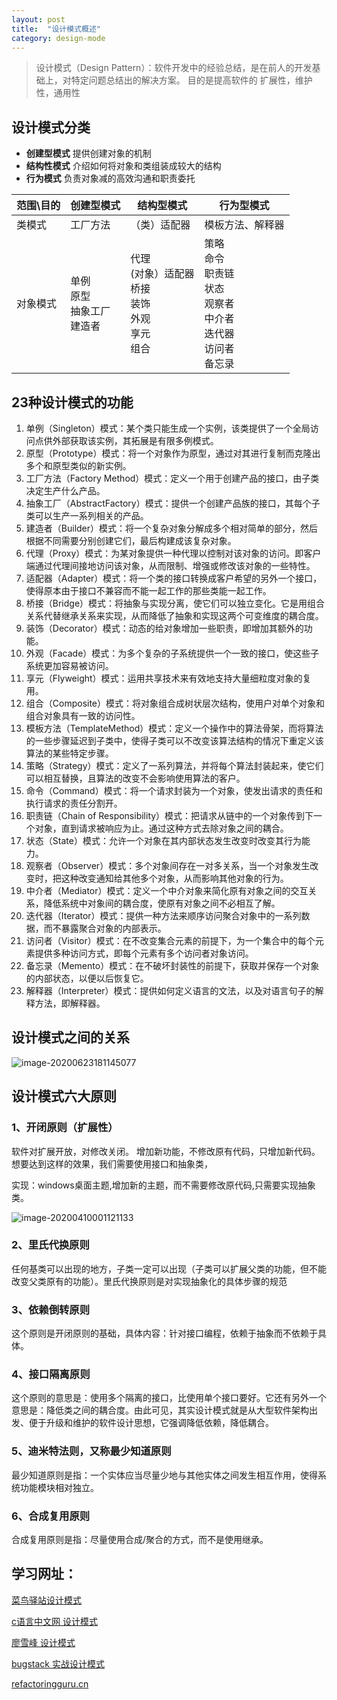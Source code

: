 ```yaml
---
layout: post
title:  "设计模式概述"
category: design-mode
---
```


>设计模式（Design Pattern）：软件开发中的经验总结，是在前人的开发基础上，对特定问题总结出的解决方案。 目的是提高软件的 扩展性，维护性，通用性

## 设计模式分类

- **创建型模式** 提供创建对象的机制
- **结构性模式** 介绍如何将对象和类组装成较大的结构
- **行为模式** 负责对象减的高效沟通和职责委托

| **范围\目的** | 创建型模式                            | **结构型模式**                                               | **行为型模式**                                               |
| ------------- | ------------------------------------- | ------------------------------------------------------------ | ------------------------------------------------------------ |
| 类模式        | 工厂方法                              | （类）适配器                                                 | 模板方法、解释器                                             |
| 对象模式      | 单例<br/>原型<br/>抽象工厂<br/>建造者 | 代理<br/>(对象）适配器<br/>桥接<br/>装饰<br/>外观<br/>享元<br/>组合 | 策略<br/>命令<br/>职责链<br/>状态<br/>观察者<br/>中介者<br/>迭代器<br/>访问者<br/>备忘录 |

## 23种设计模式的功能

1. 单例（Singleton）模式：某个类只能生成一个实例，该类提供了一个全局访问点供外部获取该实例，其拓展是有限多例模式。
2. 原型（Prototype）模式：将一个对象作为原型，通过对其进行复制而克隆出多个和原型类似的新实例。
3. 工厂方法（Factory Method）模式：定义一个用于创建产品的接口，由子类决定生产什么产品。
4. 抽象工厂（AbstractFactory）模式：提供一个创建产品族的接口，其每个子类可以生产一系列相关的产品。
5. 建造者（Builder）模式：将一个复杂对象分解成多个相对简单的部分，然后根据不同需要分别创建它们，最后构建成该复杂对象。
6. 代理（Proxy）模式：为某对象提供一种代理以控制对该对象的访问。即客户端通过代理间接地访问该对象，从而限制、增强或修改该对象的一些特性。
7. 适配器（Adapter）模式：将一个类的接口转换成客户希望的另外一个接口，使得原本由于接口不兼容而不能一起工作的那些类能一起工作。
8. 桥接（Bridge）模式：将抽象与实现分离，使它们可以独立变化。它是用组合关系代替继承关系来实现，从而降低了抽象和实现这两个可变维度的耦合度。
9. 装饰（Decorator）模式：动态的给对象增加一些职责，即增加其额外的功能。
10. 外观（Facade）模式：为多个复杂的子系统提供一个一致的接口，使这些子系统更加容易被访问。
11. 享元（Flyweight）模式：运用共享技术来有效地支持大量细粒度对象的复用。
12. 组合（Composite）模式：将对象组合成树状层次结构，使用户对单个对象和组合对象具有一致的访问性。
13. 模板方法（TemplateMethod）模式：定义一个操作中的算法骨架，而将算法的一些步骤延迟到子类中，使得子类可以不改变该算法结构的情况下重定义该算法的某些特定步骤。
14. 策略（Strategy）模式：定义了一系列算法，并将每个算法封装起来，使它们可以相互替换，且算法的改变不会影响使用算法的客户。
15. 命令（Command）模式：将一个请求封装为一个对象，使发出请求的责任和执行请求的责任分割开。
16. 职责链（Chain of Responsibility）模式：把请求从链中的一个对象传到下一个对象，直到请求被响应为止。通过这种方式去除对象之间的耦合。
17. 状态（State）模式：允许一个对象在其内部状态发生改变时改变其行为能力。
18. 观察者（Observer）模式：多个对象间存在一对多关系，当一个对象发生改变时，把这种改变通知给其他多个对象，从而影响其他对象的行为。
19. 中介者（Mediator）模式：定义一个中介对象来简化原有对象之间的交互关系，降低系统中对象间的耦合度，使原有对象之间不必相互了解。
20. 迭代器（Iterator）模式：提供一种方法来顺序访问聚合对象中的一系列数据，而不暴露聚合对象的内部表示。
21. 访问者（Visitor）模式：在不改变集合元素的前提下，为一个集合中的每个元素提供多种访问方式，即每个元素有多个访问者对象访问。
22. 备忘录（Memento）模式：在不破坏封装性的前提下，获取并保存一个对象的内部状态，以便以后恢复它。
23. 解释器（Interpreter）模式：提供如何定义语言的文法，以及对语言句子的解释方法，即解释器。

## 设计模式之间的关系

![image-20200623181145077](https://gitee.com/tostringcc/blog/raw/master/2020/image-20200623181145077.png)

## 设计模式六大原则

### 1、开闭原则（扩展性）

软件对扩展开放，对修改关闭。 增加新功能，不修改原有代码，只增加新代码。 想要达到这样的效果，我们需要使用接口和抽象类，

实现：windows桌面主题,增加新的主题，而不需要修改原代码,只需要实现抽象类。

![image-20200410001121133](https://gitee.com/tostringcc/blog/raw/master/2020/image-20200410001121133-1586449345337.png)

### 2、里氏代换原则

任何基类可以出现的地方，子类一定可以出现（子类可以扩展父类的功能，但不能改变父类原有的功能）。里氏代换原则是对实现抽象化的具体步骤的规范

### 3、依赖倒转原则

这个原则是开闭原则的基础，具体内容：针对接口编程，依赖于抽象而不依赖于具体。

### 4、接口隔离原则

这个原则的意思是：使用多个隔离的接口，比使用单个接口要好。它还有另外一个意思是：降低类之间的耦合度。由此可见，其实设计模式就是从大型软件架构出发、便于升级和维护的软件设计思想，它强调降低依赖，降低耦合。

### 5、迪米特法则，又称最少知道原则

最少知道原则是指：一个实体应当尽量少地与其他实体之间发生相互作用，使得系统功能模块相对独立。

### 6、合成复用原则

合成复用原则是指：尽量使用合成/聚合的方式，而不是使用继承。

## 学习网址：

[菜鸟驿站设计模式](https://www.runoob.com/design-pattern/design-pattern-intro.html)

[c语言中文网 设计模式](http://c.biancheng.net/view/1322.html)

[廖雪峰 设计模式](https://www.liaoxuefeng.com/wiki/1252599548343744/1264742167474528)

[bugstack 实战设计模式](https://bugstack.cn/itstack/itstack-demo-design.html)

[refactoringguru.cn](https://refactoringguru.cn/design-patterns)

